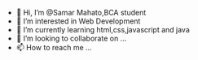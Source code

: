 - 👋 Hi, I’m @Samar Mahato,BCA student
- 👀 I’m interested in Web Development
- 🌱 I’m currently learning html,css,javascript and java
- 💞️ I’m looking to collaborate on ...
- 📫 How to reach me ...

<!---
Samarbr/Samarbr is a ✨ special ✨ repository because its `README.md` (this file) appears on your GitHub profile.
You can click the Preview link to take a look at your changes.
--->
